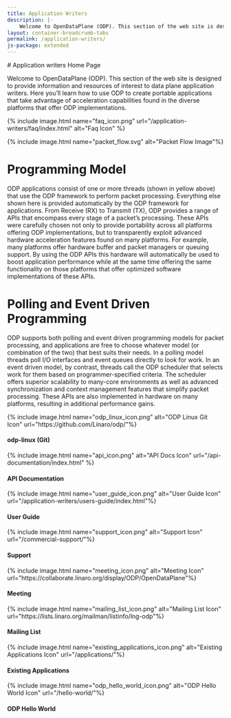 ```yaml
---
title: Application Writers
description: |-
    Welcome to OpenDataPlane (ODP). This section of the web site is designed to provide information and resources of interest to data plane application writers. Here you’ll learn how to use ODP to create portable applications that take advantage of acceleration capabilities found in the diverse platforms that offer ODP implementations.
layout: container-breadcrumb-tabs
permalink: /application-writers/
js-package: extended
---
```

<div class="col-md-10" markdown="1">
# Application writers Home Page

Welcome to OpenDataPlane (ODP). This section of the web site is designed to provide information and resources of interest to data plane application writers. Here you’ll learn how to use ODP to create portable applications that take advantage of acceleration capabilities found in the diverse platforms that offer ODP implementations.
</div>
<div class="col-md-2" markdown="1">
{% include image.html name="faq_icon.png" url="/application-writers/faq/index.html" alt="Faq Icon" %}
</div>

{% include image.html name="packet_flow.svg" alt="Packet Flow Image"%}

# Programming Model

ODP applications consist of one or more threads (shown in yellow above) that use the ODP framework to perform packet processing. Everything else shown here is provided automatically by the ODP framework for applications. From Receive (RX) to Transmit (TX), ODP provides a range of APIs that encompass every stage of a packet’s processing. These APIs were carefully chosen not only to provide portability across all platforms offering ODP implementations, but to transparently exploit advanced hardware acceleration features found on many platforms. For example, many platforms offer hardware buffer and packet managers or queuing support. By using the ODP APIs this hardware will automatically be used to boost application performance while at the same time offering the same functionality on those platforms that offer optimized software implementations of these APIs.

# Polling and Event Driven Programming

ODP supports both polling and event driven programming models for packet processing, and applications are free to choose whatever model (or combination of the two) that best suits their needs. In a polling model threads poll I/O interfaces and event queues directly to look for work. In an event driven model, by contrast, threads call the ODP scheduler that selects work for them based on programmer-specified criteria. The scheduler offers superior scalability to many-core environments as well as advanced synchronization and context management features that simplify packet processing. These APIs are also implemented in hardware on many platforms, resulting in additional performance gains.

<div class="row">
<div class="col-md-3 col-xs-6 feature" markdown="1">
{% include image.html name="odp_linux_icon.png" alt="ODP Linux Git Icon" url="https://github.com/Linaro/odp/"%}
<h4 class="text-center">odp-linux (Git)</h4>
</div>
<div class="col-md-3 col-xs-6 feature" markdown="1">
{% include image.html name="api_icon.png" alt="API Docs Icon" url="/api-documentation/index.html" %}
<h4 class="text-center">API Documentation</h4>
</div>
<div class="col-md-3 col-xs-6 feature" markdown="1">
{% include image.html name="user_guide_icon.png" alt="User Guide Icon" url="/application-writers/users-guide/index.html"%}
<h4 class="text-center">User Guide</h4>
</div>
<div class="col-md-3 col-xs-6 feature" markdown="1">
{% include image.html name="support_icon.png" alt="Support Icon" url="/commercial-support/"%}
<h4 class="text-center">Support</h4>
</div>
</div>
<div class="row">
<div class="col-md-3 col-xs-6 feature" markdown="1">
{% include image.html name="meeting_icon.png" alt="Meeting Icon" url="https://collaborate.linaro.org/display/ODP/OpenDataPlane"%}
<h4 class="text-center">Meeting</h4>
</div>
<div class="col-md-3 col-xs-6 feature" markdown="1">
{% include image.html name="mailing_list_icon.png" alt="Mailing List Icon" url="https://lists.linaro.org/mailman/listinfo/lng-odp"%}
<h4 class="text-center">Mailing List</h4>
</div>
<div class="col-md-3 col-xs-6 feature" markdown="1">
{% include image.html name="existing_applications_icon.png" alt="Existing Applications Icon" url="/applications/"%}
<h4 class="text-center">Existing Applications</h4>
</div>
<div class="col-md-3 col-xs-6 feature" markdown="1">
{% include image.html name="odp_hello_world_icon.png" alt="ODP Hello World Icon" url="/hello-world/"%}
<h4 class="text-center">ODP Hello World</h4>
</div>
</div>
